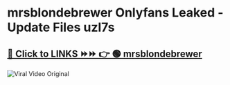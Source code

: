 
 # mrsblondebrewer Onlyfans Leaked - Update Files uzl7s

## <h2><a href="https://clipsfans.com/mrsblondebrewer&ref=git">🔗 Click to LINKS ⏩⏩ 👉 🟢 mrsblondebrewer </a></h2>

<a href="https://clipsfans.com/mrsblondebrewer&ref=git" rel="nofollow" data-target="animated-image.originalLink"><img src="https://i.ibb.co.com/xMMVF88/686577567.gif" alt="Viral Video Original" style="max-width: 100%; display: inline-block;" data-target="animated-image.originalImage"></a>

